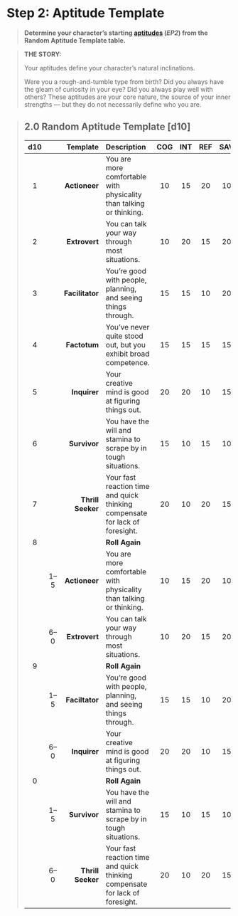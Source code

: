 # Step 2: Aptitude Template

<div class="no-margin">
<blockquote class="header-bg">

**Determine your character’s starting [aptitudes](../../../04/01-character-stats.md#aptitudes) (_EP2_) from the Random Aptitude Template table.**

</blockquote>

<blockquote>

**THE STORY:**

Your aptitudes define your character’s natural inclinations.

Were you a rough-and-tumble type from birth? Did you always have the gleam of curiosity in your eye? Did you always play well with others? These aptitudes are your core nature, the source of your inner strengths — but they do not necessarily define who you are.

</blockquote>
</div>

<blockquote class=table>

## 2.0 Random Aptitude Template \[d10\]

<div class="tnw1 tnw2">

|  d10  |       |          Template | Description                                                                  |  COG  |  INT  |  REF  |  SAV  |  SOM  |  WIL  |
| :---: | :---: | ----------------: | :--------------------------------------------------------------------------- | :---: | :---: | :---: | :---: | :---: | :---: |
|   1   |       |     **Actioneer** | You are more comfortable with physicality than talking or thinking.          |  10   |  15   |  20   |  10   |  20   |  15   |
|   2   |       |     **Extrovert** | You can talk your way through most situations.                               |  10   |  20   |  15   |  20   |  15   |  10   |
|   3   |       |   **Facilitator** | You’re good with people, planning, and seeing things through.                |  15   |  15   |  10   |  20   |  10   |  20   |
|   4   |       |      **Factotum** | You’ve never quite stood out, but you exhibit broad competence.              |  15   |  15   |  15   |  15   |  15   |  15   |
|   5   |       |      **Inquirer** | Your creative mind is good at figuring things out.                           |  20   |  20   |  10   |  15   |  10   |  15   |
|   6   |       |      **Survivor** | You have the will and stamina to scrape by in tough situations.              |  15   |  10   |  15   |  10   |  20   |  20   |
|   7   |       | **Thrill Seeker** | Your fast reaction time and quick thinking compensate for lack of foresight. |  20   |  10   |  20   |  15   |  15   |  10   |
|   8   |       |                   | **Roll Again**                                                               |       |       |       |       |       |       |
|       |  1–5  |     **Actioneer** | You are more comfortable with physicality than talking or thinking.          |  10   |  15   |  20   |  10   |  20   |  15   |
|       |  6–0  |     **Extrovert** | You can talk your way through most situations.                               |  10   |  20   |  15   |  20   |  15   |  10   |
|   9   |       |                   | **Roll Again**                                                               |       |       |       |       |       |       |
|       |  1–5  |    **Faciltator** | You’re good with people, planning, and seeing things through.                |  15   |  15   |  10   |  20   |  10   |  20   |
|       |  6–0  |      **Inquirer** | Your creative mind is good at figuring things out.                           |  20   |  20   |  10   |  15   |  10   |  15   |
|   0   |       |                   | **Roll Again**                                                               |       |       |       |       |       |       |
|       |  1–5  |      **Survivor** | You have the will and stamina to scrape by in tough situations.              |  15   |  10   |  15   |  10   |  20   |  20   |
|       |  6–0  | **Thrill Seeker** | Your fast reaction time and quick thinking compensate for lack of foresight. |  20   |  10   |  20   |  15   |  15   |  10   |

</div>

</blockquote>
